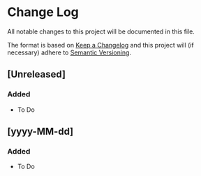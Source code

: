 # Change Log
All notable changes to this project will be documented in this file.

The format is based on [Keep a Changelog](http://keepachangelog.com/) 
and this project will (if necessary) adhere to [Semantic Versioning](http://semver.org/).

## [Unreleased]
### Added
- To Do

## [yyyy-MM-dd]
### Added
- To Do